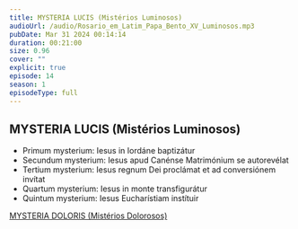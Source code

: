 ```yaml
---
title: MYSTERIA LUCIS (Mistérios Luminosos)
audioUrl: /audio/Rosario_em_Latim_Papa_Bento_XV_Luminosos.mp3
pubDate: Mar 31 2024 00:14:14
duration: 00:21:00
size: 0.96
cover: ""
explicit: true
episode: 14
season: 1
episodeType: full
---
```


## MYSTERIA LUCIS (Mistérios Luminosos)

  - Primum mysterium: Iesus in Iordáne baptizátur
  - Secundum mysterium: Iesus apud Canénse Matrimónium se autorevélat
  - Tertium mysterium: Iesus regnum Dei proclámat et ad conversiónem invítat
  - Quartum mysterium: Iesus in monte transfigurátur
  - Quintum mysterium: Iesus Eucharístiam instítuir

<div class="text-center mt-16">
  <a class="btn btn-accent mt-9" href="/episode/post13">MYSTERIA DOLORIS (Mistérios Dolorosos)</a>
</div>